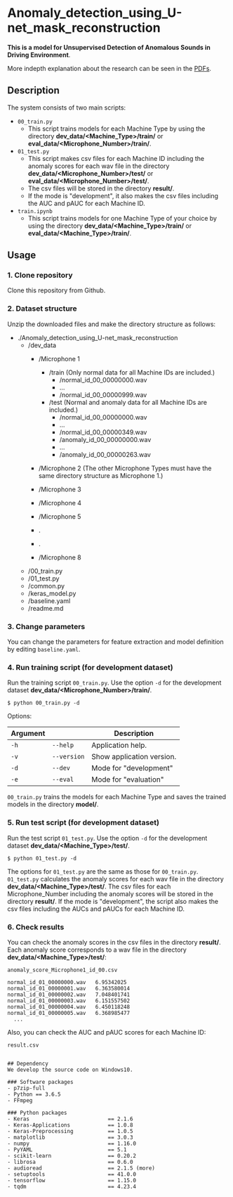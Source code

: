 # Anomaly_detection_using_U-net_mask_reconstruction
**This is a model for Unsupervised Detection of Anomalous Sounds in Driving Environment**. 

More indepth explanation about the research can be seen in the [PDFs](https://gitfront.io/r/user-7477409/MyUJ4FiUoXve/Anomaly-detection-using-U-net-mask-reconstruction/blob/pdf/Anomaly%20Detection%20in%20Driving%20Urban%20Soundscape.pdf).


## Description
The system consists of two main scripts:
- `00_train.py`
  - This script trains models for each Machine Type by using the directory **dev_data/<Machine_Type>/train/** or **eval_data/<Microphone_Number>/train/**.
- `01_test.py`
  - This script makes csv files for each Machine ID including the anomaly scores for each wav file in the directory **dev_data/<Microphone_Number>/test/** or **eval_data/<Microphone_Number>/test/**.
  - The csv files will be stored in the directory **result/**.
  - If the mode is "development", it also makes the csv files including the AUC and pAUC for each Machine ID. 
- `train.ipynb`
  - This script trains models for one Machine Type of your choice by using the directory **dev_data/<Machine_Type>/train/** or **eval_data/<Machine_Type>/train/**.

## Usage

### 1. Clone repository
Clone this repository from Github.

### 2. Dataset structure
Unzip the downloaded files and make the directory structure as follows:
- ./Anomaly_detection_using_U-net_mask_reconstruction
    - /dev_data
        - /Microphone 1
            - /train (Only normal data for all Machine IDs are included.)
                - /normal_id_00_00000000.wav
                - ...
                - /normal_id_00_00000999.wav
            - /test (Normal and anomaly data for all Machine IDs are included.)
                - /normal_id_00_00000000.wav
                - ...
                - /normal_id_00_00000349.wav
                - /anomaly_id_00_00000000.wav
                - ...
                - /anomaly_id_00_00000263.wav

        - /Microphone 2 (The other Microphone Types must have the same directory structure as Microphone 1.)
        - /Microphone 3
        - /Microphone 4
        - /Microphone 5
        - .
        - .
        - /Microphone 8
    - /00_train.py
    - /01_test.py
    - /common.py
    - /keras_model.py
    - /baseline.yaml
    - /readme.md

### 3. Change parameters
You can change the parameters for feature extraction and model definition by editing `baseline.yaml`.

### 4. Run training script (for development dataset)
Run the training script `00_train.py`. 
Use the option `-d` for the development dataset **dev_data/<Microphone_Number>/train/**.
```
$ python 00_train.py -d
```
Options:

| Argument                    |                                   | Description                                                  | 
| --------------------------- | --------------------------------- | ------------------------------------------------------------ | 
| `-h`                        | `--help`                          | Application help.                                            | 
| `-v`                        | `--version`                       | Show application version.                                    | 
| `-d`                        | `--dev`                           | Mode for "development"                                       |  
| `-e`                        | `--eval`                          | Mode for "evaluation"                                        | 

`00_train.py` trains the models for each Machine Type and saves the trained models in the directory **model/**.

### 5. Run test script (for development dataset)
Run the test script `01_test.py`.
Use the option `-d` for the development dataset **dev_data/<Machine_Type>/test/**.
```
$ python 01_test.py -d
```
The options for `01_test.py` are the same as those for `00_train.py`.
`01_test.py` calculates the anomaly scores for each wav file in the directory **dev_data/<Machine_Type>/test/**.
The csv files for each Microphone_Number including the anomaly scores will be stored in the directory **result/**.
If the mode is "development", the script also makes the csv files including the AUCs and pAUCs for each Machine ID. 

### 6. Check results
You can check the anomaly scores in the csv files in the directory **result/**.
Each anomaly score corresponds to a wav file in the directory **dev_data/<Machine_Type>/test/**:

`anomaly_score_Microphone1_id_00.csv`
```  
normal_id_01_00000000.wav	6.95342025
normal_id_01_00000001.wav	6.363580014
normal_id_01_00000002.wav	7.048401741
normal_id_01_00000003.wav	6.151557502
normal_id_01_00000004.wav	6.450118248
normal_id_01_00000005.wav	6.368985477
  ...
```

Also, you can check the AUC and pAUC scores for each Machine ID:

`result.csv`
```

## Dependency
We develop the source code on Windows10.

### Software packages
- p7zip-full
- Python == 3.6.5
- FFmpeg

### Python packages
- Keras                         == 2.1.6
- Keras-Applications            == 1.0.8
- Keras-Preprocessing           == 1.0.5
- matplotlib                    == 3.0.3
- numpy                         == 1.16.0
- PyYAML                        == 5.1
- scikit-learn                  == 0.20.2
- librosa                       == 0.6.0
- audioread                     == 2.1.5 (more)
- setuptools                    == 41.0.0
- tensorflow                    == 1.15.0
- tqdm                          == 4.23.4
